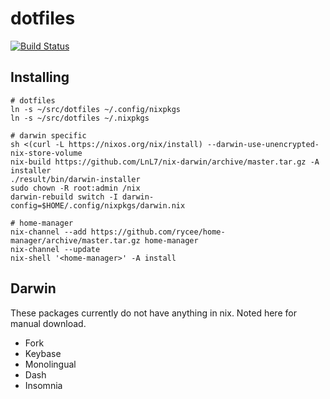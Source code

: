 # dotfiles

[![Build Status](https://travis-ci.org/zacheryph/dotfiles.svg?branch=master)](https://travis-ci.org/zacheryph/dotfiles)

## Installing

```shell
# dotfiles
ln -s ~/src/dotfiles ~/.config/nixpkgs
ln -s ~/src/dotfiles ~/.nixpkgs

# darwin specific
sh <(curl -L https://nixos.org/nix/install) --darwin-use-unencrypted-nix-store-volume
nix-build https://github.com/LnL7/nix-darwin/archive/master.tar.gz -A installer
./result/bin/darwin-installer
sudo chown -R root:admin /nix
darwin-rebuild switch -I darwin-config=$HOME/.config/nixpkgs/darwin.nix

# home-manager
nix-channel --add https://github.com/rycee/home-manager/archive/master.tar.gz home-manager
nix-channel --update
nix-shell '<home-manager>' -A install
```

## Darwin

These packages currently do not have anything in nix. Noted here for manual download.

* Fork
* Keybase
* Monolingual
* Dash
* Insomnia
